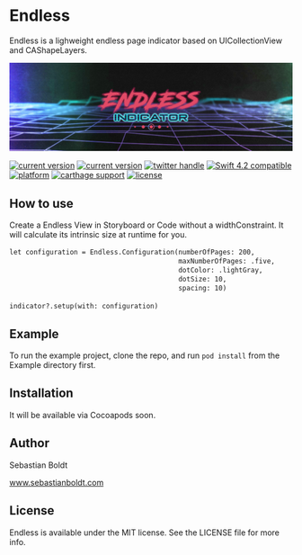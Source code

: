 # Endless

Endless is a lighweight endless page indicator based on UICollectionView and CAShapeLayers.

![Endless: Airbnb or Instragram like Page Indicator](https://github.com/SebastianBoldt/Endless/blob/master/Github/banner.png?raw=true)

<a href="https://paypal.me/boldtsebastian"><img src="https://img.shields.io/badge/paypal-donate-blue.svg?longCache=true&style=flat-square" alt="current version" /></a>
<a href="https://cocoapods.org/pods/Jelly"><img src="https://img.shields.io/badge/version-0.0.1-green.svg?longCache=true&style=flat-square" alt="current version" /></a>
<a href="http://twitter.com/sebastianboldt"><img src="https://img.shields.io/badge/twitter-@sebastianboldt-blue.svg?longCache=true&style=flat-square" alt="twitter handle" /></a>
<a href="https://developer.apple.com/swift"><img src="https://img.shields.io/badge/swift4.2-compatible-orange.svg?longCache=true&style=flat-square" alt="Swift 4.2 compatible" /></a>
<a href="https://www.apple.com/de/ios/ios-12/"><img src="https://img.shields.io/badge/platform-iOS-lightgray.svg?longCache=true&style=flat-square" alt="platform" /></a>
<a href="https://github.com/Carthage/Carthage"><img src="https://img.shields.io/badge/carthage-compatible-green.svg?longCache=true&style=flat-square" alt="carthage support" /></a>
<a href="https://en.wikipedia.org/wiki/MIT_License"><img src="https://img.shields.io/badge/license-MIT-lightgray.svg?longCache=true&style=flat-square" alt="license" /></a>

## How to use

Create a Endless View in Storyboard or Code without a widthConstraint.
It will calculate its intrinsic size at runtime for you.

```
let configuration = Endless.Configuration(numberOfPages: 200,
                                          maxNumberOfPages: .five,
                                          dotColor: .lightGray,
                                          dotSize: 10,
                                          spacing: 10)
                                          
indicator?.setup(with: configuration)

```

## Example

To run the example project, clone the repo, and run `pod install` from the Example directory first.

## Installation

It will be available via Cocoapods soon.

## Author

Sebastian Boldt 

www.sebastianboldt.com

## License

Endless is available under the MIT license. See the LICENSE file for more info.
